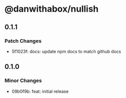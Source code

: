 # @danwithabox/nullish

## 0.1.1

### Patch Changes

- 5f1023f: docs: update npm docs to match github docs

## 0.1.0

### Minor Changes

- 09b0f9b: feat: initial release
